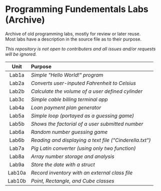 # Programming Fundementals Labs (Archive)
Archive of old programming labs, mostly for review or later reuse.  
Most labs have a description in the source file as to their purpose.  

*This repository is not open to contributers and all issues and/or requests will be ignored.*

| Unit | Purpose |
| :---: | :--- |
| Lab1a | _Simple "Hello World!" program_ |
| Lab2a | _Converts user-inputed Fahrenheit to Celsius_ |
| Lab2b | _Calculate the volume of a user defined cylinder_ |
| Lab3c | _Simple cable billing terminal app_ |
| Lab4a | _Loan payment plan generator_ |
| Lab5a | _Simple loop (portayed as a guessing game)_ |
| Lab5b | _Shows the factorial of a user submitted number_ |
| Lab6a | _Random number guessing game_ |
| Lab6b | _Reading and displaying a text file ("Cinderella.txt")_ |
| Lab7a | _Pig Latin converter (using only two function)_ |
| Lab8a | _Array number storage and analysis_ |
| Lab9a | _Store the date with a struct_ |
| Lab10a | _Record inventory with an external class file_ |
| Lab10b | _Point, Rectangle, and Cube classes_ |